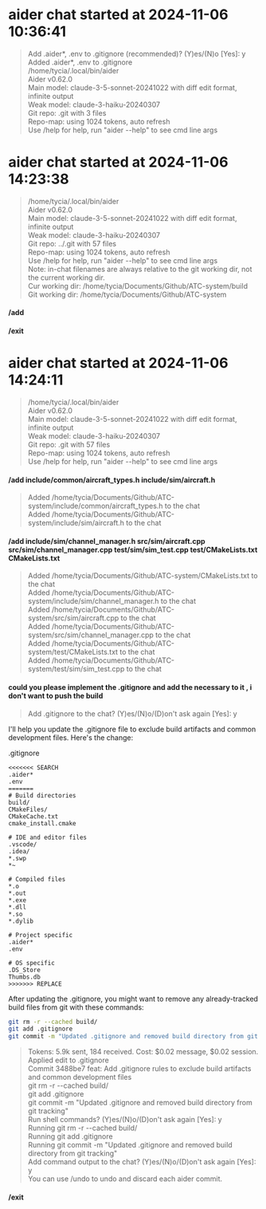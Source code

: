 
# aider chat started at 2024-11-06 10:36:41

> Add .aider*, .env to .gitignore (recommended)? (Y)es/(N)o [Yes]: y  
> Added .aider*, .env to .gitignore  
> /home/tycia/.local/bin/aider  
> Aider v0.62.0  
> Main model: claude-3-5-sonnet-20241022 with diff edit format, infinite output  
> Weak model: claude-3-haiku-20240307  
> Git repo: .git with 3 files  
> Repo-map: using 1024 tokens, auto refresh  
> Use /help <question> for help, run "aider --help" to see cmd line args  

# aider chat started at 2024-11-06 14:23:38

> /home/tycia/.local/bin/aider  
> Aider v0.62.0  
> Main model: claude-3-5-sonnet-20241022 with diff edit format, infinite output  
> Weak model: claude-3-haiku-20240307  
> Git repo: ../.git with 57 files  
> Repo-map: using 1024 tokens, auto refresh  
> Use /help <question> for help, run "aider --help" to see cmd line args  
> Note: in-chat filenames are always relative to the git working dir, not the current working dir.  
> Cur working dir: /home/tycia/Documents/Github/ATC-system/build  
> Git working dir: /home/tycia/Documents/Github/ATC-system  

#### /add  

#### /exit  

# aider chat started at 2024-11-06 14:24:11

> /home/tycia/.local/bin/aider  
> Aider v0.62.0  
> Main model: claude-3-5-sonnet-20241022 with diff edit format, infinite output  
> Weak model: claude-3-haiku-20240307  
> Git repo: .git with 57 files  
> Repo-map: using 1024 tokens, auto refresh  
> Use /help <question> for help, run "aider --help" to see cmd line args  

#### /add include/common/aircraft_types.h include/sim/aircraft.h  
> Added /home/tycia/Documents/Github/ATC-system/include/common/aircraft_types.h to the chat  
> Added /home/tycia/Documents/Github/ATC-system/include/sim/aircraft.h to the chat  

#### /add include/sim/channel_manager.h src/sim/aircraft.cpp src/sim/channel_manager.cpp test/sim/sim_test.cpp test/CMakeLists.txt CMakeLists.txt  
> Added /home/tycia/Documents/Github/ATC-system/CMakeLists.txt to the chat  
> Added /home/tycia/Documents/Github/ATC-system/include/sim/channel_manager.h to the chat  
> Added /home/tycia/Documents/Github/ATC-system/src/sim/aircraft.cpp to the chat  
> Added /home/tycia/Documents/Github/ATC-system/src/sim/channel_manager.cpp to the chat  
> Added /home/tycia/Documents/Github/ATC-system/test/CMakeLists.txt to the chat  
> Added /home/tycia/Documents/Github/ATC-system/test/sim/sim_test.cpp to the chat  

#### could you please implement the .gitignore and add the necessary to it , i don't want to push the build  
> Add .gitignore to the chat? (Y)es/(N)o/(D)on't ask again [Yes]: y  

I'll help you update the .gitignore file to exclude build artifacts and common development files. Here's the change:

.gitignore
```
<<<<<<< SEARCH
.aider*
.env
=======
# Build directories
build/
CMakeFiles/
CMakeCache.txt
cmake_install.cmake

# IDE and editor files
.vscode/
.idea/
*.swp
*~

# Compiled files
*.o
*.out
*.exe
*.dll
*.so
*.dylib

# Project specific
.aider*
.env

# OS specific
.DS_Store
Thumbs.db
>>>>>>> REPLACE
```

After updating the .gitignore, you might want to remove any already-tracked build files from git with these commands:

```bash
git rm -r --cached build/
git add .gitignore
git commit -m "Updated .gitignore and removed build directory from git tracking"
```

> Tokens: 5.9k sent, 184 received. Cost: $0.02 message, $0.02 session.  
> Applied edit to .gitignore  
> Commit 3488be7 feat: Add .gitignore rules to exclude build artifacts and common development files  
> git rm -r --cached build/                                                       
git add .gitignore                                                              
git commit -m "Updated .gitignore and removed build directory from git tracking"  
> Run shell commands? (Y)es/(N)o/(D)on't ask again [Yes]: y  
> Running git rm -r --cached build/  
> Running git add .gitignore  
> Running git commit -m "Updated .gitignore and removed build directory from git tracking"  
> Add command output to the chat? (Y)es/(N)o/(D)on't ask again [Yes]: y  
> You can use /undo to undo and discard each aider commit.  

#### /exit  
